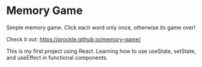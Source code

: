 # Memory Game

Simple memory game. Click each word only once, otherwise its game over!

Check it out: https://prockle.github.io/memory-game/

This is my first project using React. Learning how to use useState, setState, and useEffect in functional components.
